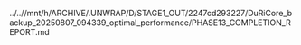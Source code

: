 ../..//mnt/h/ARCHIVE/.UNWRAP/D/STAGE1_OUT/2247cd293227/DuRiCore_backup_20250807_094339_optimal_performance/PHASE13_COMPLETION_REPORT.md